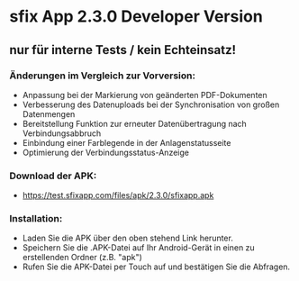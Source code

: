 # sfix App 2.3.0 Developer Version
## nur für interne Tests / kein Echteinsatz!

### Änderungen im Vergleich zur Vorversion:
- Anpassung bei der Markierung von geänderten PDF-Dokumenten
- Verbesserung des Datenuploads bei der Synchronisation von großen Datenmengen
- Bereitstellung Funktion zur erneuter Datenübertragung nach Verbindungsabbruch
- Einbindung einer Farblegende in der Anlagenstatusseite
- Optimierung der Verbindungsstatus-Anzeige

### Download der APK:
- https://test.sfixapp.com/files/apk/2.3.0/sfixapp.apk

### Installation:
- Laden Sie die APK über den oben stehend Link herunter.
- Speichern Sie die .APK-Datei auf Ihr Android-Gerät in einen zu erstellenden Ordner (z.B. "apk")
- Rufen Sie die APK-Datei per Touch auf und bestätigen Sie die Abfragen.
